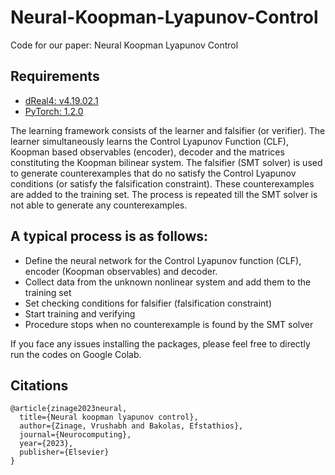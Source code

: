 # Neural-Koopman-Lyapunov-Control

Code for our paper: Neural Koopman Lyapunov Control

## Requirements
- [dReal4: v4.19.02.1](https://github.com/dreal/dreal4)
- [PyTorch: 1.2.0](https://pytorch.org/get-started/locally/)

The learning framework consists of the learner and falsifier (or verifier). The learner simultaneously learns the Control Lyapunov Function (CLF), Koopman based observables (encoder), decoder and the matrices constituting the Koopman bilinear system. The falsifier (SMT solver) is used to generate counterexamples that do no satisfy the Control Lyapunov conditions (or satisfy the falsification constraint). These counterexamples are added to the training set. The process is repeated till the SMT solver is not able to generate any counterexamples.

## A typical process is as follows:
- Define the neural network for the Control Lyapunov function (CLF), encoder (Koopman observables) and decoder.
- Collect data from the unknown nonlinear system and add them to the training set
- Set checking conditions for falsifier (falsification constraint)
- Start training and verifying 
- Procedure stops when no counterexample is found by the SMT solver

If you face any issues installing the packages, please feel free to directly run the codes on Google Colab.

## Citations 

```
@article{zinage2023neural,
  title={Neural koopman lyapunov control},
  author={Zinage, Vrushabh and Bakolas, Efstathios},
  journal={Neurocomputing},
  year={2023},
  publisher={Elsevier}
}
```

